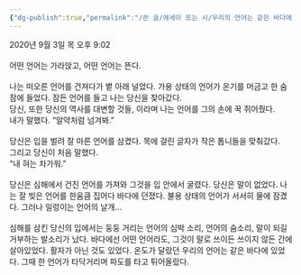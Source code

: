 ```yaml
---
{"dg-publish":true,"permalink":"/쓴 글/에세이 또는 시/우리의 언어는 같은 바다에 있었고/","dgPassFrontmatter":true}
---
```


2020년 9월 3일 목 오후 9:02<br/>
<br/>
어떤 언어는 가라앉고, 어떤 언어는 뜬다.<br/>
<br/>
나는 떠오른 언어를 건져다가 볕 아래 널었다. 가용 상태의 언어가 온기를 머금고 한 숨 잠에 들었다. 잠든 언어를 들고 나는 당신을 찾아갔다.<br/>
당신, 또한 당신의 역사를 대변할 것들, 이라며 나는 언어를 그의 손에 꾹 쥐어줬다.<br/>
내가 말했다. “알약처럼 넘겨봐.”<br/>
<br/>
당신은 입을 벌려 잘 마른 언어를 삼켰다. 목에 걸린 글자가 작은 톱니들을 맞춰갔다.<br/>
그리고 당신이 처음 말했다.<br/>
“내 혀는 차가워.”<br/>
<br/>
당신은 심해에서 건진 언어를 가져와 그것을 입 안에서 굴렸다. 당신은 말이 없었다. 나는 잘 빚은 언어를 한움큼 집어다 바다에 던졌다. 불용 상태의 언어가 서서히 물에 잠겼다. 그러나 일렁이는 언어의 날개…<br/>
<br/>
심해를 삼킨 당신의 입에서는 둥둥 거리는 언어의 심박 소리, 언어의 숨소리, 말이 되길 거부하는 발소리가 났다. 바다에선 어떤 언어라도, 그것이 말로 쓰이든 쓰이지 않든 간에 살아있었다. 활자가 아닌 것도 있었다. 온도가 달랐던 우리의 언어는 같은 바다에 있었다. 그때 한 언어가 타닥거리며 파도를 타고 튀어올랐다.<br/>
